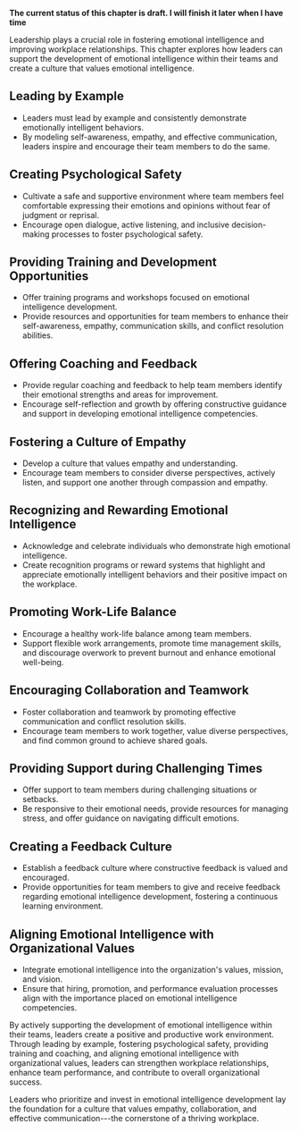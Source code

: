 **The current status of this chapter is draft. I will finish it later when I have time**

Leadership plays a crucial role in fostering emotional intelligence and improving workplace relationships. This chapter explores how leaders can support the development of emotional intelligence within their teams and create a culture that values emotional intelligence.

**Leading by Example**
----------------------

* Leaders must lead by example and consistently demonstrate emotionally intelligent behaviors.
* By modeling self-awareness, empathy, and effective communication, leaders inspire and encourage their team members to do the same.

**Creating Psychological Safety**
---------------------------------

* Cultivate a safe and supportive environment where team members feel comfortable expressing their emotions and opinions without fear of judgment or reprisal.
* Encourage open dialogue, active listening, and inclusive decision-making processes to foster psychological safety.

**Providing Training and Development Opportunities**
----------------------------------------------------

* Offer training programs and workshops focused on emotional intelligence development.
* Provide resources and opportunities for team members to enhance their self-awareness, empathy, communication skills, and conflict resolution abilities.

**Offering Coaching and Feedback**
----------------------------------

* Provide regular coaching and feedback to help team members identify their emotional strengths and areas for improvement.
* Encourage self-reflection and growth by offering constructive guidance and support in developing emotional intelligence competencies.

**Fostering a Culture of Empathy**
----------------------------------

* Develop a culture that values empathy and understanding.
* Encourage team members to consider diverse perspectives, actively listen, and support one another through compassion and empathy.

**Recognizing and Rewarding Emotional Intelligence**
----------------------------------------------------

* Acknowledge and celebrate individuals who demonstrate high emotional intelligence.
* Create recognition programs or reward systems that highlight and appreciate emotionally intelligent behaviors and their positive impact on the workplace.

**Promoting Work-Life Balance**
-------------------------------

* Encourage a healthy work-life balance among team members.
* Support flexible work arrangements, promote time management skills, and discourage overwork to prevent burnout and enhance emotional well-being.

**Encouraging Collaboration and Teamwork**
------------------------------------------

* Foster collaboration and teamwork by promoting effective communication and conflict resolution skills.
* Encourage team members to work together, value diverse perspectives, and find common ground to achieve shared goals.

**Providing Support during Challenging Times**
----------------------------------------------

* Offer support to team members during challenging situations or setbacks.
* Be responsive to their emotional needs, provide resources for managing stress, and offer guidance on navigating difficult emotions.

**Creating a Feedback Culture**
-------------------------------

* Establish a feedback culture where constructive feedback is valued and encouraged.
* Provide opportunities for team members to give and receive feedback regarding emotional intelligence development, fostering a continuous learning environment.

**Aligning Emotional Intelligence with Organizational Values**
--------------------------------------------------------------

* Integrate emotional intelligence into the organization's values, mission, and vision.
* Ensure that hiring, promotion, and performance evaluation processes align with the importance placed on emotional intelligence competencies.

By actively supporting the development of emotional intelligence within their teams, leaders create a positive and productive work environment. Through leading by example, fostering psychological safety, providing training and coaching, and aligning emotional intelligence with organizational values, leaders can strengthen workplace relationships, enhance team performance, and contribute to overall organizational success.

Leaders who prioritize and invest in emotional intelligence development lay the foundation for a culture that values empathy, collaboration, and effective communication---the cornerstone of a thriving workplace.
